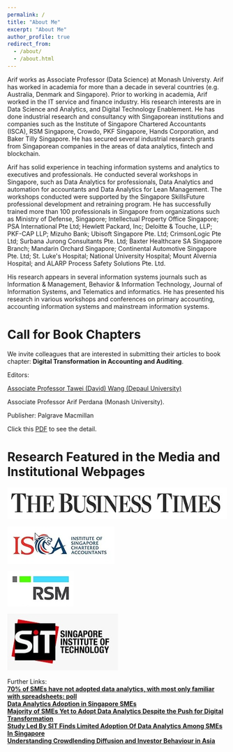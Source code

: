 ```yaml
---
permalink: /
title: "About Me"
excerpt: "About Me"
author_profile: true
redirect_from: 
  - /about/
  - /about.html
---
```


Arif works as Associate Professor (Data Science) at Monash Universty. Arif has worked in academia for more than a decade in several countries (e.g. Australia, Denmark and Singapore). Prior to working in academia, Arif worked in the IT service and finance industry. His research interests are in Data Science and Analytics, and Digital Technology Enablement. He has done industrial research and consultancy with Singaporean institutions and companies such as the Institute of Singapore Chartered Accountants (ISCA), RSM Singapore, Crowdo, PKF Singapore, Hands Corporation, and Baker Tilly Singapore. He has secured several industrial research grants from Singaporean companies in the areas of data analytics, fintech and blockchain.

Arif has solid experience in teaching information systems and analytics to executives and professionals. He conducted several workshops in Singapore, such as Data Analytics for professionals, Data Analytics and automation for accountants and Data Analytics for Lean Management. The workshops conducted were supported by the Singapore SkillsFuture professional development and retraining program. He has successfully trained more than 100 professionals in Singapore from organizations such as Ministry of Defense, Singapore; Intellectual Property Office Singapore; PSA International Pte Ltd; Hewlett Packard, Inc; Deloitte & Touche, LLP; PKF-CAP LLP; Mizuho Bank; Ubisoft Singapore Pte. Ltd; CrimsonLogic Pte Ltd; Surbana Jurong Consultants Pte. Ltd; Baxter Healthcare SA Singapore Branch; Mandarin Orchard Singapore; Continental Automotive Singapore Pte. Ltd; St. Luke's Hospital; National University Hospital; Mount Alvernia Hospital; and ALARP Process Safety Solutions Pte. Ltd. 

His research appears in several information systems journals such as Information & Management, Behavior & Information Technology, Journal of Information Systems, and Telematics and informatics. He has presented his research in various workshops and conferences on primary accounting, accounting information systems and mainstream information systems.

Call for Book Chapters
======
We invite colleagues that are interested in submitting their articles to book chapter: **Digital Transformation in Accounting and Auditing**.

Editors:

[Associate Professor Tawei (David) Wang (Depaul University)](https://business.depaul.edu/faculty/faculty-a-z/Pages/david-wang.aspx)

Associate Professor Arif Perdana (Monash University).

Publisher: Palgrave Macmillan

Click this [PDF](https://38391a20-5290-47cc-b234-f6dcc4660d6d.usrfiles.com/ugd/38391a_08d77746e488455f9599c5e2b9e338bb.pdf) to see the detail.

Research Featured in the Media and Institutional Webpages
======
![Busines Time](/images/Media_BT.jpg)

![ISCA](/images/Media_ISCA.jpg)

![RSM](/images/Media_RSM.jpg)

![SIT](/images/Media_SIT.jpg)

Further Links:
<br>
<b>[70% of SMEs have not adopted data analytics, with most only familiar with spreadsheets: poll](https://www.businesstimes.com.sg/sme/70-of-smes-have-not-adopted-data-analytics-with-most-only-familiar-with-spreadsheets-poll)</b>
<br>
<b>[Data Analytics Adoption in Singapore SMEs](https://isca.org.sg/resource-library/business-insights/technology/data-analytics-adoption-in-singapore-smes)</b>
<br>
<b>[Majority of SMEs Yet to Adopt Data Analytics Despite the Push for Digital Transformation](https://www.rsm.global/singapore/news/majority-smes-yet-adopt-data-analytics-despite-push-digital-transformation)</b>
<br>
<b>[Study Led By SIT Finds Limited Adoption Of Data Analytics Among SMEs In Singapore](https://www.singaporetech.edu.sg/digitalnewsroom/study-led-by-sit-finds-limited-adoption-of-data-analytics-among-smes-in-singapore/)
<br>
<b>[Understanding Crowdlending Diffusion and Investor Behaviour in Asia](https://www.singaporetech.edu.sg/digitalnewsroom/understanding-crowdlending-diffusion-and-investor-behaviour-in-asia/)
